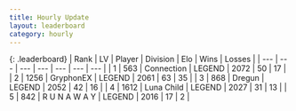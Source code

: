 ```yaml
---
title: Hourly Update
layout: leaderboard
category: hourly
---
```


{: .leaderboard}
| Rank | LV | Player | Division | Elo | Wins | Losses |
| --- | --- | --- | --- | --- | --- | --- |
| <span data-change="0">1</span> | 563 | <span title="ID: 539711">Connection</span> | LEGEND | <span data-change="0">2072</span> | <span data-change="0">50</span> | <span data-change="0">17</span> |
| <span data-change="1">2</span> | 1256 | <span title="ID: 315148">GryphonEX</span> | LEGEND | <span data-change="16">2061</span> | <span data-change="2">63</span> | <span data-change="0">35</span> |
| <span data-change="-1">3</span> | 868 | <span title="ID: 337810">Dregun</span> | LEGEND | <span data-change="0">2052</span> | <span data-change="0">42</span> | <span data-change="0">16</span> |
| <span data-change="6">4</span> | 1612 | <span title="ID: 164871">Luna Child</span> | LEGEND | <span data-change="27">2027</span> | <span data-change="5">31</span> | <span data-change="1">13</span> |
| <span data-change="-1">5</span> | 842 | <span title="ID: 66144">R U N A W A Y</span> | LEGEND | <span data-change="0">2016</span> | <span data-change="0">17</span> | <span data-change="0">2</span> |